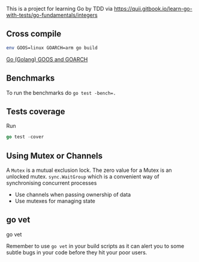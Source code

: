 This is a project for learning Go by TDD via https://quii.gitbook.io/learn-go-with-tests/go-fundamentals/integers

## Cross compile

```bash
env GOOS=linux GOARCH=arm go build
```
[Go (Golang) GOOS and GOARCH](https://gist.github.com/asukakenji/f15ba7e588ac42795f421b48b8aede63)


## Benchmarks

To run the benchmarks do `go test -bench=.`

## Tests coverage

Run
```go
go test -cover
```

## Using Mutex or Channels

A `Mutex` is a mutual exclusion lock. The zero value for a Mutex is an unlocked mutex.
`sync.WaitGroup` which is a convenient way of synchronising concurrent processes

- Use channels when passing ownership of data 
- Use mutexes for managing state

## go vet

go vet

Remember to use `go vet` in your build scripts as it can alert you to some subtle bugs in your code before they hit your poor users.